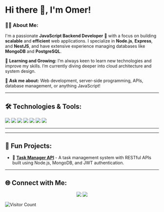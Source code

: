 # Hi there 👋, I'm Omer!


### 👨‍💻 About Me:
I'm a passionate **JavaScript Backend Developer** 🚀 with a focus on building **scalable** and **efficient** web applications. I specialize in **Node.js**, **Express**, and **NestJS**, and have extensive experience managing databases like **MongoDB** and **PostgreSQL**.

🌱 **Learning and Growing:** I’m always keen to learn new technologies and improve my skills. I’m currently diving deeper into cloud architecture and system design.

💬 **Ask me about:** Web development, server-side programming, APIs, database management, or anything JavaScript!

---

## 🛠️ Technologies & Tools:
<p>
    <img src="https://img.shields.io/badge/Node.js-43853D?style=for-the-badge&logo=node-dot-js&logoColor=white" />
    <img src="https://img.shields.io/badge/Express.js-404D59?style=for-the-badge" />
    <img src="https://img.shields.io/badge/NestJS-E0234E?style=for-the-badge&logo=nestjs&logoColor=white" />
    <img src="https://img.shields.io/badge/MongoDB-4EA94B?style=for-the-badge&logo=mongodb&logoColor=white" />
    <img src="https://img.shields.io/badge/PostgreSQL-316192?style=for-the-badge&logo=postgresql&logoColor=white" />
    <img src="https://img.shields.io/badge/AWS-232F3E?style=for-the-badge&logo=amazon-aws&logoColor=white" />
    <img src="https://img.shields.io/badge/GitHub-181717?style=for-the-badge&logo=github&logoColor=white" />
</p>

---

---

## 🎯 Fun Projects:

- 📝 **[Task Manager API](#)** - A task management system with RESTful APIs built using Node.js, MongoDB, and JWT authentication.


---


## 🌐 Connect with Me:
<p align="center">
  <a href="https://linkedin.com/in/omer.al7labe.oa@gmail.com"><img src="https://img.shields.io/badge/LinkedIn-blue?style=for-the-badge&logo=linkedin" /></a>
  <a href="mailto:omer.al7labe.oa@gmail.com"><img src="https://img.shields.io/badge/Email-D14836?style=for-the-badge&logo=gmail&logoColor=white" /></a>
</p>

![Visitor Count](https://visitor-badge.laobi.icu/badge?page_id=your-username.your-username)

